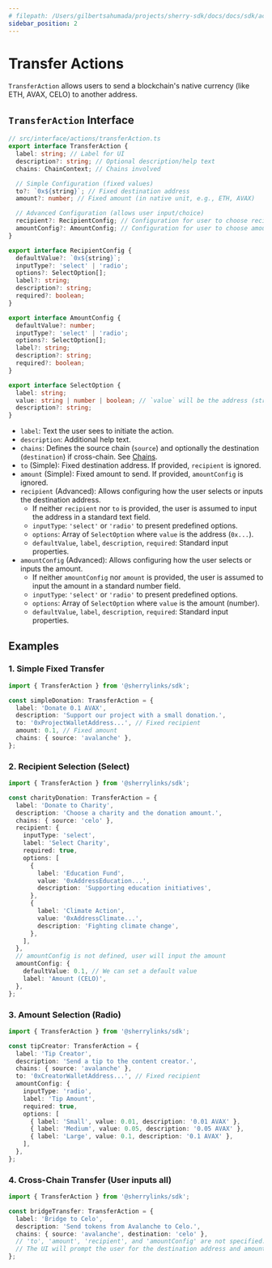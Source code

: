 ```yaml
---
# filepath: /Users/gilbertsahumada/projects/sherry-sdk/docs/docs/sdk/action-types/transfer-actions.md
sidebar_position: 2
---
```


# Transfer Actions

`TransferAction` allows users to send a blockchain's native currency (like ETH, AVAX, CELO) to another address.

## `TransferAction` Interface

```typescript
// src/interface/actions/transferAction.ts
export interface TransferAction {
  label: string; // Label for UI
  description?: string; // Optional description/help text
  chains: ChainContext; // Chains involved

  // Simple Configuration (fixed values)
  to?: `0x${string}`; // Fixed destination address
  amount?: number; // Fixed amount (in native unit, e.g., ETH, AVAX)

  // Advanced Configuration (allows user input/choice)
  recipient?: RecipientConfig; // Configuration for user to choose recipient
  amountConfig?: AmountConfig; // Configuration for user to choose amount
}

export interface RecipientConfig {
  defaultValue?: `0x${string}`;
  inputType?: 'select' | 'radio';
  options?: SelectOption[];
  label?: string;
  description?: string;
  required?: boolean;
}

export interface AmountConfig {
  defaultValue?: number;
  inputType?: 'select' | 'radio';
  options?: SelectOption[];
  label?: string;
  description?: string;
  required?: boolean;
}

export interface SelectOption {
  label: string;
  value: string | number | boolean; // `value` will be the address (string) for recipient, or amount (number) for amount
  description?: string;
}
```

- `label`: Text the user sees to initiate the action.
- `description`: Additional help text.
- `chains`: Defines the source chain (`source`) and optionally the destination (`destination`) if cross-chain. See [Chains](./../chains.md).
- `to` (Simple): Fixed destination address. If provided, `recipient` is ignored.
- `amount` (Simple): Fixed amount to send. If provided, `amountConfig` is ignored.
- `recipient` (Advanced): Allows configuring how the user selects or inputs the destination address.
  - If neither `recipient` nor `to` is provided, the user is assumed to input the address in a standard text field.
  - `inputType`: `'select'` or `'radio'` to present predefined options.
  - `options`: Array of `SelectOption` where `value` is the address (`0x...`).
  - `defaultValue`, `label`, `description`, `required`: Standard input properties.
- `amountConfig` (Advanced): Allows configuring how the user selects or inputs the amount.
  - If neither `amountConfig` nor `amount` is provided, the user is assumed to input the amount in a standard number field.
  - `inputType`: `'select'` or `'radio'` to present predefined options.
  - `options`: Array of `SelectOption` where `value` is the amount (number).
  - `defaultValue`, `label`, `description`, `required`: Standard input properties.

## Examples

### 1. Simple Fixed Transfer

```typescript
import { TransferAction } from '@sherrylinks/sdk';

const simpleDonation: TransferAction = {
  label: 'Donate 0.1 AVAX',
  description: 'Support our project with a small donation.',
  to: '0xProjectWalletAddress...', // Fixed recipient
  amount: 0.1, // Fixed amount
  chains: { source: 'avalanche' },
};
```

### 2. Recipient Selection (Select)

```typescript
import { TransferAction } from '@sherrylinks/sdk';

const charityDonation: TransferAction = {
  label: 'Donate to Charity',
  description: 'Choose a charity and the donation amount.',
  chains: { source: 'celo' },
  recipient: {
    inputType: 'select',
    label: 'Select Charity',
    required: true,
    options: [
      {
        label: 'Education Fund',
        value: '0xAddressEducation...',
        description: 'Supporting education initiatives',
      },
      {
        label: 'Climate Action',
        value: '0xAddressClimate...',
        description: 'Fighting climate change',
      },
    ],
  },
  // amountConfig is not defined, user will input the amount
  amountConfig: {
    defaultValue: 0.1, // We can set a default value
    label: 'Amount (CELO)',
  },
};
```

### 3. Amount Selection (Radio)

```typescript
import { TransferAction } from '@sherrylinks/sdk';

const tipCreator: TransferAction = {
  label: 'Tip Creator',
  description: 'Send a tip to the content creator.',
  chains: { source: 'avalanche' },
  to: '0xCreatorWalletAddress...', // Fixed recipient
  amountConfig: {
    inputType: 'radio',
    label: 'Tip Amount',
    required: true,
    options: [
      { label: 'Small', value: 0.01, description: '0.01 AVAX' },
      { label: 'Medium', value: 0.05, description: '0.05 AVAX' },
      { label: 'Large', value: 0.1, description: '0.1 AVAX' },
    ],
  },
};
```

### 4. Cross-Chain Transfer (User inputs all)

```typescript
import { TransferAction } from '@sherrylinks/sdk';

const bridgeTransfer: TransferAction = {
  label: 'Bridge to Celo',
  description: 'Send tokens from Avalanche to Celo.',
  chains: { source: 'avalanche', destination: 'celo' },
  // 'to', 'amount', 'recipient', and 'amountConfig' are not specified.
  // The UI will prompt the user for the destination address and amount.
};
```
